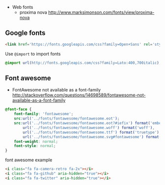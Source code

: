 - Web fonts
  - proxima nova http://www.marksimonson.com/fonts/view/proxima-nova

## Google fonts
```html
<link href='https://fonts.googleapis.com/css?family=Open+Sans' rel='stylesheet' type='text/css'>
```

Use `@import` to import fonts
```css
@import url(http://fonts.googleapis.com/css?family=Lato:400,700italic);
```

## Font awesome
- FontAwesome not available as a font-family http://stackoverflow.com/questions/14698589/fontawesome-not-available-as-a-font-family

```css
@font-face {
	font-family: 'fontawesome';
	src:url('../fonts/fontawesome/fontawesome.eot');
	src:url('../fonts/fontawesome/fontawesome.eot?#iefix') format('embedded-opentype'),
		url('../fonts/fontawesome/fontawesome.woff') format('woff'),
		url('../fonts/fontawesome/fontawesome.ttf') format('truetype'),
		url('../fonts/fontawesome/fontawesome.svg#fontawesome') format('svg');
	font-weight: normal;
	font-style: normal;
}
```

font awesome example
```html
<i class="fa fa-camera-retro fa-2x"></i>
<i class="fa fa-github" aria-hidden="true"></i>
<i class="fa fa-twitter" aria-hidden="true"></i>
```
